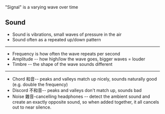 "Signal" is a varying wave over time

Sound
-----------------
- Sound is vibrations, small waves of pressure in the air
- Sound often as a repeated up/down pattern


----------------
- Frequency is how often the wave repeats per second 
- Amplitude -- how high/low the wave goes, bigger waves = louder
- Timbre -- the shape of the wave sounds different 

------------------
- Chord 和音-- peaks and valleys match up nicely, sounds naturally good (e.g. double the frequency)
- Discord 不和音-- peaks and valleys don't match up, sounds bad
- Noise 雜音-cancelling headphones -- detect the ambient sound and create an exactly opposite sound, so when added together, it all cancels out to near silence.

